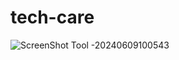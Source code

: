 # tech-care
 
![ScreenShot Tool -20240609100543](https://github.com/nidadev/tech-c/assets/53574300/3bb82e03-1ca0-40c3-bbce-9275cf39e595)

